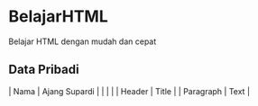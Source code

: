 # BelajarHTML
Belajar HTML dengan mudah dan cepat

## Data Pribadi

| Nama        | Ajang Supardi |
|             |               |
| Header      | Title         |
| Paragraph   | Text          |

